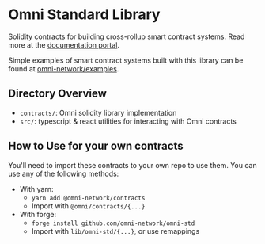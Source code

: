 # Omni Standard Library

Solidity contracts for building cross-rollup smart contract systems. Read more at the [documentation portal](https://docs.omni.network).

Simple examples of smart contract systems built with this library can be found at [omni-network/examples](https://github.com/omni-network/examples).

## Directory Overview

- `contracts/`: Omni solidity library implementation
- `src/`: typescript & react utilities for interacting with Omni contracts

## How to Use for your own contracts

You'll need to import these contracts to your own repo to use them. You can use any of the following methods:
- With yarn:
  - `yarn add @omni-network/contracts`
  - Import with `@omni/contracts/{...}`
- With forge:
    - `forge install github.com/omni-network/omni-std`
    - Import with `lib/omni-std/{...}`, or use remappings
